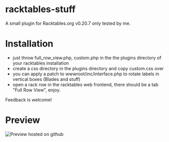 racktables-stuff
================

A small plugin for Racktables.org v0.20.7 only tested by me.

# Installation

* just throw full_row_view.php, custom.php in the the plugins directory of your racktables installation
* create a css directory in the plugins directory and copy custom.css over
* you can apply a patch to wwwroot/inc/interface.php to rotate labels in vertical boxes (Blades and stuff)
* open a rack row in the racktables web frontend, there should be a tab "Full Row View", enjoy.

Feedback is welcome!

# Preview

![Preview hosted on github](https://raw.githubusercontent.com/phgrau/racktables-stuff/master/full_row_view.png)
